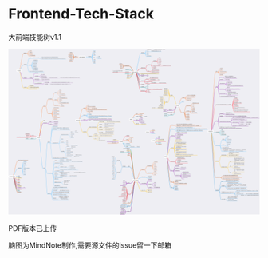 # Frontend-Tech-Stack
大前端技能树v1.1

![](./learning-mapv1.1.png)

PDF版本已上传

脑图为MindNote制作,需要源文件的issue留一下邮箱
